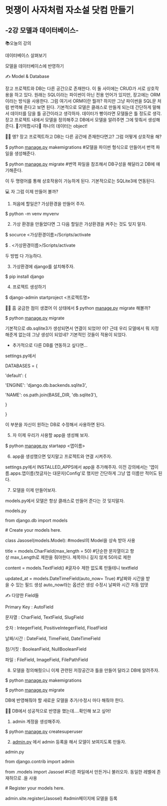 # 멋쟁이 사자처럼 자소설 닷컴 만들기

## -2강 모델과 데이터베이스-

📚오늘의 강의

데이터베이스 살펴보기

모델을 데이터베이스에 반영하기  

✍ Model & Database

장고 프로젝트와 DB는 다른 공간으로 존재한다. 이 둘 사이에는 CRUD가 서로 상호작용을 하고 있다.  원래는 SQL이라는 파이썬이 아닌 전용 언어가 있지만, 장고에는 ORM이라는 방식을 사용한다. 그럼 여기서 ORM이란 뭘까? 하지만 그냥 파이썬을 SQL문 처럼 번역해 준다고 보면 된다. 기본적으로 모델은 클래스로 만들게 되는데 간단하게 말해서 데이터를 담을 틀 공간이라고 생각하자. 데이터가 빵이라면 모델들은 틀 정도로 생각. 장고 프로젝트 내에서 모델을 정의해주고 DB에서 모델을 알려주면 그에 맞춰서 생성해 준다.  🚨기억합시다🚨 하나의 데이터는 object!  

🤷‍♀️ 엥? 장고 프로젝트하고 DB는 다른 공간에 존재한다면고? 그럼 어떻게 상호작용 해?

$ python [manage.py](http://manage.py) makemigrations #모델을 파이썬 형식으로 만들어서 번역 파일을 생성해준다.

$ python [manage.py](http://manage.py) migrate #번역 파일을 참조해서 DB구성을 해달라고 DB에 얘기해준다.

이 두 명령어를 통해 상호작용이 가능하게 된다. 기본적으로는 SQLite3에 연동된다.  

💻 자 그럼 이제 만들어 볼까?

1. 처음에 할일은? 가상환경을 만들어 주자.

$ python -m venv myvenv

2. 가상 환경을 만들었다면 그 다음 할일은 가상환경을 켜주는 것도 잊지 말자.

$ socurce <가상환경이름>/Scripts/activate

$ . <가상환경이름>/Scripts/activate

두 방법 다 가능하다. 

3. 가상환경에 django를 설치해주자.

$ pip install django

4. 프로젝트 생성하기


$ django-admin startproject <프로젝트명>


🤷‍♀️ 흠 궁금한 점이 생겼어 이 상태에서 $ python [manage.py](http://manage.py) migrate 해볼까?

$ python [manage.py](http://manage.py) migrate

기본적으로 db.sqllite3가 생성되면서 연결이 되었어! 어? 근데 우리 모델에서 뭐 지정해준게 없는데 그냥 생성이 되었네? 기본적인 것들이 적용이 되었다. 

- 추가적으로 다른 DB를 연동하고 싶다면...

settings.py에서 

DATABASES = {

'default': {

'ENGINE': 'django.db.backends.sqlite3',

'NAME': os.path.join(BASE_DIR, 'db.sqlite3'),

}

}

이 부분을 자신이 원하는 DB로 수정해서 사용하면 된다.

5. 자 이제 우리가 사용할 app을 생성해 보자.

$ python [manage.py](http://manage.py) startapp <앱이름>

6. app을 생성했으면 잊지말고 프로젝트와 연결 시켜주자.

settings.py에서 INSTALLED_APPS에서 app을 추가해주자. 이전 강의에서는 '앱이름.apps.앱이름(첫글자는 대문자)Config'로 했지만 간단하게 그냥 앱 이름만 적어도 된다.

7. 모델을 이제 만들어보자.

models.py에서 모델은 항상 클래스로 만들어 준다는 것 잊지말자.

models.py

from django.db import models

# Create your models here.

class Jasosel(models.Model): #modesl의 Model을 상속 받아 사용

title = models.CharField(max_length = 50) #단순한 문자열이고 항상 max_Length로 제한을 줘야한다. 제목이니 길지 않게 50자로 제한

content = models.TextField() #글자수 제한 없도록 만들테니 textfield

updated_at = models.DateTimeField(auto_now= True) #날짜와 시간을 받을 수 있는 필드 생성 auto_now라는 옵션은 생성 수정시 날짜와 시간 자동 업뎃

✍ 다양한 Field들

Primary Key : AutoField

문자열 : CharField, TextField, SlugField

숫자 : IntegerField, PositiveIntegerField, FloatField

날짜/시간 : DateField, TimeField, DateTimeField

참/거짓 : BooleanField, NullBooleanField

파일 : FileField, ImageField, FilePathField


8. 모델을 정의해줬으니 이제 관련된 저장공간과 틀을 만들어 달라고 DB에 알려주자.

$ python [manage.py](http://manage.py) makemigrations

$ python [manage.py](http://manage.py) migrate

DB에 반영해줘야 할 새로운 모델을 추가/수정시 마다 해줘야 한다.

🤷‍♀️ DB에서 성공적으로 반영을 했는데....확인해 보고 싶어!

1. admin 계정을 생성해주자.

$ python [manage.py](http://manage.py/) createsuperuser

2. [admin.py](http://admin.py) 에서 admin 등록을 해서 모델이 보여지도록 만들자.

admin.py

from django.contrib import admin

from .models import Jasosel #다른 파일에서 만든거니 불러오자. 동일한 레벨에 존재하므로 .을 사용

# Register your models here.

admin.site.register(Jasosel) #admin페이지에 모델을 등록

